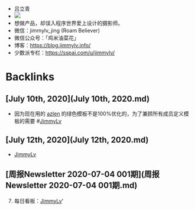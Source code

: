 - 吕立青
- ![](https://firebasestorage.googleapis.com/v0/b/firescript-577a2.appspot.com/o/imgs%2Fapp%2Fvictor-wu%2F7629hteEIk.png?alt=media&token=ed0f9182-98d2-42a7-be47-149e5a384c68)
- 想做产品，却误入程序世界爱上设计的摄影师。 
- 微信：jimmylv_jing (Roam Believer) 
- 微信公众号：「鸡米油菜花」 
- 博客：https://blog.jimmylv.info/
- 少数派专栏：https://sspai.com/u/jimmylv/

# Backlinks
## [July 10th, 2020](July 10th, 2020.md)
- 因为现在用的 [azlen](azlen.md) 的绿色模板不是100%优化的，为了兼顾所有成员定义模板的需要 #[JimmyLv](JimmyLv.md)

## [July 12th, 2020](July 12th, 2020.md)
- [JimmyLv](JimmyLv.md)

## [周报Newsletter 2020-07-04 001期](周报Newsletter 2020-07-04 001期.md)

7. 每日看板：[JimmyLv](JimmyLv.md)'

